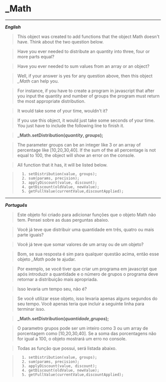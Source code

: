 _Math
=======

----------
***English***

> This object was created to add functions that the object Math doesn't have. Think about the two question below.

> Have you ever needed to distribute an quantity into three, four or more parts equal?

> Have you ever needed to sum values from an array or an object?
 
> Well, if your answer is yes for any question above, then this object *_Math* can help you. 

> For instance, if you have to create a program in javascript that after you input the quantity and number of groups the program must return the most appropriate distribution.

> It would take some of your time, wouldn't it?

> If you use this object, it would just take some seconds of your time. You just have to include the following line to finish it.

>   **_Math.setDistribution(*quantity*, *groups*);**

>   The parameter groups can be an integer like 3 or an array of percentage like [10,20,30,40]. If the sum of the all percentage is not equal to 100, the object will show an error on the console.

>   All function that it has, it will be listed below.

>       1. setDistribution(value, groups);
>       2. sum(params, precision);
>       3. applyDiscount(value, discount);
>       4. getDiscount(oldValue, newValue);
>       5. getFullValue(currentValue,discountApplied);


----------

***Português***

> Este objeto foi criado para adicionar funções que o objeto Math não tem. Pensei sobre as duas perguntas abaixo.

> Você já teve que distribuir uma quantidade em três, quatro ou mais parte iguais?

> Você já teve que somar valores de um array ou de um objeto?
    
> Bom, se sua resposta é sim para qualquer questão acima, então esse objeto *_Math* pode te ajudar.

> Por exemplo, se você tiver que criar um programa em javascript que após introduzir a quantidade e o número de grupos o programa deve retornar a distribuição mais apropriada.

> Isso levaria um tempo seu, não é?

> Se você utilizar esse objeto, isso levaria apenas alguns segundos do seu tempo. Você apenas teria que incluir a seguinte linha para terminar isso.

> **_Math.setDistribution(*quantidade*,*grupos*);**

> O parametro grupos pode ser um inteiro como 3 ou um array de porcentagem como [10,20,30,40]. Se a soma das porcentagens não for igual a 100, o objeto mostrará um erro no console.

>   Todas as função que possui, será listada abaixo.

>       1. setDistribution(value, groups);
>       2. sum(params, precision);
>       3. applyDiscount(value, discount);
>       4. getDiscount(oldValue, newValue);
>       5. getFullValue(currentValue,discountApplied);